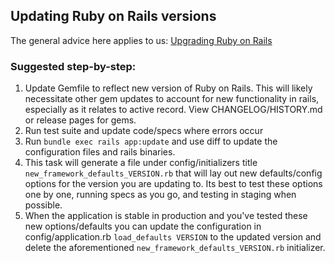 ## Updating Ruby on Rails versions

The general advice here applies to us: [Upgrading Ruby on Rails](https://edgeguides.rubyonrails.org/upgrading_ruby_on_rails.html)

### Suggested step-by-step:
1. Update Gemfile to reflect new version of Ruby on Rails. This will likely necessitate other gem updates to account for new functionality in rails, especially as it relates to active record. View CHANGELOG/HISTORY.md or release pages for gems.
2. Run test suite and update code/specs where errors occur
3. Run ```bundle exec rails app:update``` and use diff to update the configuration files and rails binaries.
4. This task will generate a file under config/initializers title ```new_framework_defaults_VERSION.rb``` that will lay out new defaults/config options for the version you are updating to. Its best to test these options one by one, running specs as you go, and testing in staging when possible.
5. When the application is stable in production and you've tested these new options/defaults you can update the configuration in config/application.rb ```load_defaults VERSION``` to the updated version and delete the aforementioned ```new_framework_defaults_VERSION.rb``` initializer.
